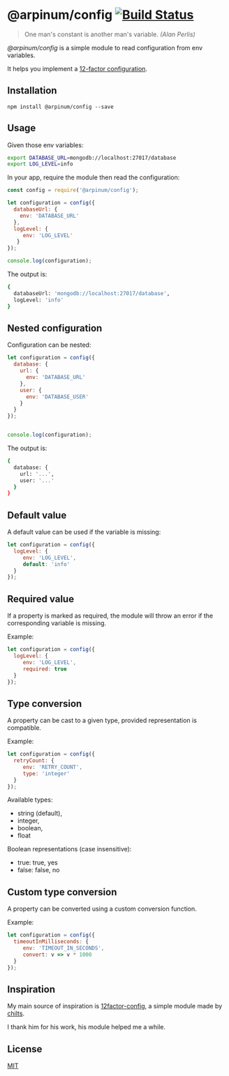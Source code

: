 # @arpinum/config [![Build Status](https://travis-ci.org/arpinum-js-engine/js-engine-config.svg?branch=master)](https://travis-ci.org/arpinum-js-engine/js-engine-config)

> One man's constant is another man's variable.
> <cite>(Alan Perlis)</cite>

*@arpinum/config* is a simple module to read configuration from env variables.

It helps you implement a [12-factor configuration].

## Installation

    npm install @arpinum/config --save

## Usage

Given those env variables:

```bash
export DATABASE_URL=mongodb://localhost:27017/database
export LOG_LEVEL=info
```

In your app, require the module then read the configuration:

```javascript
const config = require('@arpinum/config');

let configuration = config({
  databaseUrl: {
    env: 'DATABASE_URL'
  },
  logLevel: {
     env: 'LOG_LEVEL'
   }
});

console.log(configuration);
```

The output is:

```bash
{
  databaseUrl: 'mongodb://localhost:27017/database',
  logLevel: 'info'
}
```

## Nested configuration

Configuration can be nested:


```javascript
let configuration = config({
  database: {
    url: {
      env: 'DATABASE_URL'
    },
    user: {
      env: 'DATABASE_USER'
    }
  }
});


console.log(configuration);
```

The output is:

```bash
{
  database: {
    url: '...',
    user: '...'
  }
}
```

## Default value

A default value can be used if the variable is missing:

```javascript
let configuration = config({
  logLevel: {
     env: 'LOG_LEVEL',
     default: 'info'
  }
});
```

## Required value

If a property is marked as required, the module will throw an error if the corresponding variable is missing.

Example:

```javascript
let configuration = config({
  logLevel: {
     env: 'LOG_LEVEL',
     required: true
  }
});
```

## Type conversion

A property can be cast to a given type, provided representation is compatible.

Example:

```javascript
let configuration = config({
  retryCount: {
     env: 'RETRY_COUNT',
     type: 'integer'
  }
});
```

Available types:

* string (default),
* integer,
* boolean,
* float

Boolean representations (case insensitive):

* true: true, yes
* false: false, no

## Custom type conversion

A property can be converted using a custom conversion function.

Example:

```javascript
let configuration = config({
  timeoutInMilliseconds: {
     env: 'TIMEOUT_IN_SECONDS',
     convert: v => v * 1000
  }
});
```

## Inspiration

My main source of inspiration is [12factor-config], a simple module made by [chilts].

I thank him for his work, his module helped me a while.

## License

[MIT](LICENSE)


[12-factor configuration]: https://12factor.net/config
[12factor-config]: https://github.com/chilts/12factor-config
[chilts]: https://github.com/chilts
